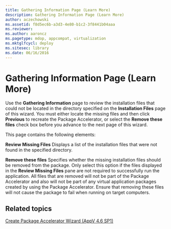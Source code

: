 ```yaml
---
title: Gathering Information Page (Learn More)
description: Gathering Information Page (Learn More)
author: aczechowski
ms.assetid: f8d5ec6b-a3d3-4e80-b1c2-3f8441b04aaa
ms.reviewer:
ms.author: aaroncz
ms.pagetype: mdop, appcompat, virtualization
ms.mktglfcycl: deploy
ms.sitesec: library
ms.date: 06/16/2016
---
```



# Gathering Information Page (Learn More)


Use the **Gathering Information** page to review the installation files that could not be located in the directory specified on the **Installation Files** page of this wizard. You must either locate the missing files and then click **Previous** to recreate the Package Accelerator, or select the **Remove these files** check box before you advance to the next page of this wizard.

This page contains the following elements:

<a href="" id="review-missing-files"></a>**Review Missing Files**
Displays a list of the installation files that were not found in the specified directory.

<a href="" id="remove-these-files"></a>**Remove these files**
Specifies whether the missing installation files should be removed from the package. Only select this option if the files displayed in the **Review Missing Files** pane are not required to successfully run the application. All files that are removed will not be part of the Package Accelerator and also will not be part of any virtual application packages created by using the Package Accelerator. Ensure that removing these files will not cause the package to fail when running on target computers.

## Related topics


[Create Package Accelerator Wizard (AppV 4.6 SP1)](create-package-accelerator-wizard--appv-46-sp1-.md)

 

 





